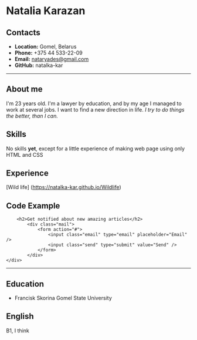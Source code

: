 # Natalia Karazan

## Contacts

- **Location:** Gomel, Belarus
- **Phone:** +375 44 533-22-09
- **Email:** nataryades@gmail.com
- **GitHub:** natalka-kar

***

## About me

I'm 23 years old. I'm a lawyer by education, and by my age I managed to work at several jobs. I want to find a new direction in life. *I try to do things the better, than I can.*

## Skills

No skills **yet**, except for a little experience of making web page using only HTML and CSS

## Experience

[Wild life] (https://natalka-kar.github.io/Wildlife)

## Code Example

```<div class="new-articles">
    <h2>Get notified about new amazing articles</h2>
        <div class="mail">
            <form action="#">
                <input class="email" type="email" placeholder="Email" />
                <input class="send" type="submit" value="Send" />
            </form>
        </div>
</div>
```

***

## Education

* Francisk Skorina Gomel State University

## English

B1, I think